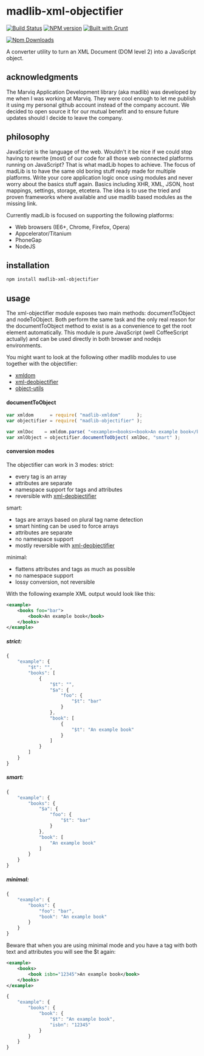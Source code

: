 # madlib-xml-objectifier
[![Build Status](https://travis-ci.org/Qwerios/madlib-xml-objectifier.svg?branch=master)](https://travis-ci.org/Qwerios/madlib-xml-objectifier) [![NPM version](https://badge.fury.io/js/madlib-xml-objectifier.png)](http://badge.fury.io/js/madlib-xml-objectifier) [![Built with Grunt](https://cdn.gruntjs.com/builtwith.png)](http://gruntjs.com/)

[![Npm Downloads](https://nodei.co/npm/madlib-xml-objectifier.png?downloads=true&stars=true)](https://nodei.co/npm/madlib-xml-objectifier.png?downloads=true&stars=true)

A converter utility to turn an XML Document (DOM level 2) into a JavaScript object.


## acknowledgments
The Marviq Application Development library (aka madlib) was developed by me when I was working at Marviq. They were cool enough to let me publish it using my personal github account instead of the company account. We decided to open source it for our mutual benefit and to ensure future updates should I decide to leave the company.


## philosophy
JavaScript is the language of the web. Wouldn't it be nice if we could stop having to rewrite (most) of our code for all those web connected platforms running on JavaScript? That is what madLib hopes to achieve. The focus of madLib is to have the same old boring stuff ready made for multiple platforms. Write your core application logic once using modules and never worry about the basics stuff again. Basics including XHR, XML, JSON, host mappings, settings, storage, etcetera. The idea is to use the tried and proven frameworks where available and use madlib based modules as the missing link.

Currently madLib is focused on supporting the following platforms:

* Web browsers (IE6+, Chrome, Firefox, Opera)
* Appcelerator/Titanium
* PhoneGap
* NodeJS


## installation
```bash
npm install madlib-xml-objectifier
```


## usage
The xml-objectifier module exposes two main methods: documentToObject and nodeToObject.
Both perform the same task and the only real reason for the documentToObject method to exist is as a convenience to get the root element automatically.
This module is pure JavaScript (well CoffeeScript actually) and can be used directly in both browser and nodejs environments.

You might want to look at the following other madlib modules to use together with the objectifier:
* [xmldom](https://github.com/Qwerios/madlib-xmldom)
* [xml-deobjectifier](https://github.com/Qwerios/madlib-xml-deobjectifier)
* [object-utils](https://github.com/Qwerios/madlib-object-utils)

#### documentToObject
```javascript
var xmldom      = require( "madlib-xmldom"      );
var objectifier = require( "madlib-objectifier" );

var xmlDoc    = xmldom.parse( "<example><books><book>An example book</book></books></example>" );
var xmlObject = objectifier.documentToObject( xmlDoc, "smart" );
```

#### conversion modes
The objectifier can work in 3 modes:
strict:
* every tag is an array
* attributes are separate
* namespace support for tags and attributes
* reversible with [xml-deobjectifier](https://github.com/Qwerios/madlib-xml-deobjectifier)

smart:
* tags are arrays based on plural tag name detection
* smart hinting can be used to force arrays
* attributes are separate
* no namespace support
* mostly reversible with [xml-deobjectifier](https://github.com/Qwerios/madlib-xml-deobjectifier)

minimal:
* flattens attributes and tags as much as possible
* no namespace support
* lossy conversion, not reversible

With the following example XML output would look like this:
```xml
<example>
    <books foo="bar">
        <book>An example book</book>
    </books>
</example>
```

##### strict:
```javascript
{
    "example": {
        "$t": "",
        "books": [
            {
                "$t": "",
                "$a": {
                    "foo": {
                        "$t": "bar"
                    }
                },
                "book": [
                    {
                        "$t": "An example book"
                    }
                ]
            }
        ]
    }
}
```

##### smart:
```javascript
{
    "example": {
        "books": {
            "$a": {
                "foo": {
                    "$t": "bar"
                }
            },
            "book": [
                "An example book"
            ]
        }
    }
}
```

##### minimal:
```javascript
{
    "example": {
        "books": {
            "foo": "bar",
            "book": "An example book"
        }
    }
}
```

Beware that when you are using minimal mode and you have a tag with both text and attributes you will see the $t again:

```xml
<example>
    <books>
        <book isbn="12345">An example book</book>
    </books>
</example>
```

```javascript
{
    "example": {
        "books": {
            "book": {
                "$t": "An example book",
                "isbn": "12345"
            }
        }
    }
}
```